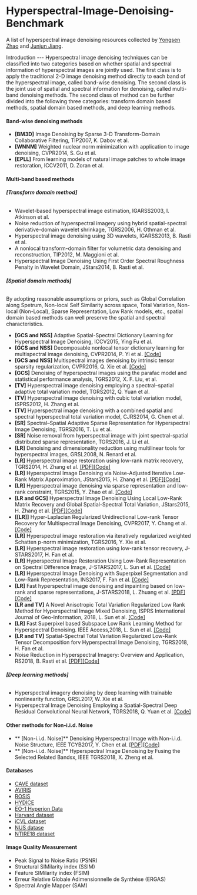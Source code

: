 # Hyperspectral-Image-Denoising-Benchmark

A list of hyperspectral image denoising resources collected by [Yongsen Zhao]( https://github.com/seniusen) and [Junjun Jiang](http://homepage.hit.edu.cn/jiangjunjun).

Introduction --- Hyperspectral image denoising techniques can be classified into two categories based on whether spatial and spectral information of hyperspectral images are jointly used. The first class is to apply the traditional 2-D image denoising method directly to each band of the hyperspectral image, called band-wise denoising. The second class is the joint use of spatial and spectral information for denoising, called multi-band denoising methods. The second class of method can be further divided into the following three categories: transform domain based methods, spatial domain based methods, and deep learning methods.

#### Band-wise denoising methods
- **[BM3D]** Image Denoising by Sparse 3-D Transform-Domain Collaborative Filtering, TIP2007, K. Dabov et al.
- **[WNNM]** Weighted nuclear norm minimization with application to image denoising, CVPR2014, S. Gu et al.
- **[EPLL]** From learning models of natural image patches to whole image restoration, ICCV2011, D. Zoran et al.

#### Multi-band based methods

###### **[Transform domain method]**
- Wavelet-based hyperspectral image estimation, IGARSS2003, I. Atkinson et al.
- Noise reduction of hyperspectral imagery using hybrid spatial-spectral derivative-domain wavelet shrinkage, TGRS2006, H. Othman et al.
- Hyperspectral image denoising using 3D wavelets, IGARSS2013, B. Rasti et al.
- A nonlocal transform-domain filter for volumetric data denoising and reconstruction, TIP2012, M. Maggioni et al.
- Hyperspectral Image Denoising Using First Order Spectral Roughness Penalty in Wavelet Domain, JStars2014, B. Rasti et al.

###### **[Spatial domain methods]**
By adopting reasonable assumptions or priors, such as Global Correlation along Spetrum, Non-local Self Similarity across space, Total Variation, Non-local (Non-Local), Sparse Representation, Low Rank models, etc., spatial domain based methods can well preserve the spatial and spectral characteristics.

- **[GCS and NSS]** Adaptive Spatial-Spectral Dictionary Learning for Hyperspectral Image Denoising, ICCV2015, Ying Fu et al.
- **[GCS and NSS]** Decomposable nonlocal tensor dictionary learning for multispectral image denoising, CVPR2014, P. Yi et al. [[Code]](http://gr.xjtu.edu.cn/c/document_library/get_file?folderId=1766524&name=DLFE-38410.zip)
- **[GCS and NSS]** Multispectral images denoising by intrinsic tensor sparsity regularization, CVPR2016, Q. Xie et al. [[Code]](http://gr.xjtu.edu.cn/c/document_library/get_file?folderId=2343711&name=DLFE-86323.zip)
- **[GCS]** Denoising of hyperspectral images using the parafac model and statistical performance analysis, TGRS2012, X. F. Liu, et al.
- **[TV]** Hyperspectral image denoising employing a spectral–spatial adaptive total variation model, TGRS2012, Q. Yuan et al.
- **[TV]** Hyperspectral image denoising with cubic total variation model, ISPRS2012, H. Zhang et al.
- **[TV]** Hyperspectral image denoising with a combined spatial and spectral hyperspectral total variation model, CJRS2014, G. Chen et al.
- **[SR]** Spectral–Spatial Adaptive Sparse Representation for Hyperspectral Image Denoising, TGRS2016, T. Lu et al.
- **[SR]** Noise removal from hyperspectral image with joint spectral-spatial distributed sparse representation, TGRS2016, J. Li et al.
- **[LR]** Denoising and dimensionality reduction using multilinear tools for hyperspectral images, GRSL2008, N. Renard et al.
- **[LR]** Hyperspectral image restoration using low-rank matrix recovery, TGRS2014, H. Zhang et al. [[PDF]]( http://www.lmars.whu.edu.cn/prof_web/zhanghongyan/papers/Hyperspectral%20Image%20Restoration%20Using%20Low-Rank%20Matrix%20Recovery.pdf)[[Code]]( http://www.lmars.whu.edu.cn/prof_web/zhanghongyan/resource/LRMR_HSI%20restoration.zip)
- **[LR]** Hyperspectral Image Denoising via Noise-Adjusted Iterative Low-Rank Matrix Approximation, JStars2015, H. Zhang et al. [[PDF]]( http://www.lmars.whu.edu.cn/prof_web/zhanghongyan/papers/Hyperspectral%20Image%20Denoising%20via%20Noise-Adjusted%20Iterative%20Low-Rank%20Matrix%20Approximation.pdf)[[Code]]( http://www.lmars.whu.edu.cn/prof_web/zhanghongyan/resource/NAILRMA_HSI%20denoising.zip)
- **[LR]** Hyperspectral image denoising via sparse representation and low-rank constraint, TGRS2015, Y. Zhao et al. [[Code]](http://pan.baidu.com/s/1sjNTijj)
- **[LR and GCS]** Hyperspectral Image Denoising Using Local Low-Rank Matrix Recovery and Global Spatial-Spectral Total Variation, JStars2015, H. Zhang et al. [[PDF]]( http://www.lmars.whu.edu.cn/prof_web/zhanghongyan/papers/Hyperspectral%20Image%20Denoising%20Using%20Local%20Low-Rank%20Matrix%20Recovery%20and%20Global%20Spatial-Spectral%20Total%20Variation.pdf)[[Code]]( http://www.lmars.whu.edu.cn/prof_web/zhanghongyan/resource/LLRGTV.rar)
- **[[LR]]** Hyper-Laplacian Regularized Unidirectional Low-rank Tensor Recovery for Multispectral Image Denoising, CVPR2017, Y. Chang et al. [[Code]](http://www.escience.cn/system/file?fileId=91483)
- **[LR]** Hyperspectral image restoration via iteratively regularized weighted Schatten p-norm minimization, TGRS2016, Y. Xie et al.
- **[LR]** Hyperspectral image restoration using low-rank tensor recovery, J-STARS2017, H. Fan et al.
- **[LR]** Hyperspectral Image Restoration Using Low-Rank Representation on Spectral Difference Image, J-STARS2017, L. Sun et al. [[Code]](http://www.escience.cn/system/file?fileId=90518)
- **[LR]** Hyperspectral Image Denoising with Superpixel Segmentation and Low-Rank Representation, INS2017, F. Fan et al. [[Code]](http://www.escience.cn/system/file?fileId=19)
- **[LR]** Fast hyperspectral image denoising and inpainting based on low-rank and sparse representations, J-STARS2018, L. Zhuang et al. [[PDF]]( http://www.lx.it.pt/~bioucas/files/submitted_ieee_jstars_2017.pdf)[[Code]]( www.lx.it.pt/∼bioucas/code/Demo_FastHyDe_FastHyIn.rar)
- **[LR and TV]** A Novel Anisotropic Total Variation Regularized Low Rank Method for Hyperspectral Image Mixed Denoising, ISPRS International Journal of Geo-Information, 2018, L. Sun et al. [[Code]](http://www.escience.cn/system/file?fileId=102178)
- **[LR]** Fast Superpixel based Subspace Low Rank Learning Method for Hyperspectral Denoising. IEEE Access,2018, L. Sun et al. [[Code]]( http://www.escience.cn/system/file?fileId=97575)
- **[LR and TV]** Spatial-Spectral Total Variation Regularized Low-Rank Tensor Decomposition forv Hyperspectral Image Denoising, TGRS2018, H. Fan et al.
- Noise Reduction in Hyperspectral Imagery: Overview and Application, RS2018, B. Rasti et al. [[PDF]]( https://www.mdpi.com/2072-4292/10/3/482/pdf)[[Code]]( http://openremotesensing.net/wp-content/uploads/2018/03/MatlabCodes.zip)


###### **[Deep learning methods]**
- Hyperspectral imagery denoising by deep learning with trainable nonlinearity function, GRSL2017, W. Xie et al.
- Hyperspectral Image Denoising Employing a Spatial-Spectral Deep Residual Convolutional Neural Network, TGRS2018, Q. Yuan et al. [[Code]]( https://github.com/WHUQZhang/HSID-CNN)

#### Other methods for Non-i.i.d. Noise
- ** [Non-i.i.d. Noise]** Denoising Hyperspectral Image with Non-i.i.d. Noise Structure, IEEE TCYB2017, Y. Chen et al. [[PDF]]( http://arxiv.org/pdf/1702.00098v1.pdf)[[Code]]( http://gr.xjtu.edu.cn/c/document_library/get_file?folderId=2406028&name=DLFE-88042.zip)
- ** [Non-i.i.d. Noise]** Hyperspectral Image Denoising by Fusing the Selected Related Bandsx, IEEE TGRS2018, X. Zheng et al.

#### Databases 
- [CAVE dataset](http://www.cs.columbia.edu/CAVE/databases/multispectral/)
- [AVIRIS](http://www.ehu.eus/ccwintco/index.php/Hyperspectral_Remote_Sensing_Scenes)
- [ROSIS](http://lesun.weebly.com/hyperspectral-data-set.html)
- [HYDICE](https://www.erdc.usace.army.mil/Media/Fact-Sheets/Fact-Sheet-Article-View/Article/610433/hypercube/)
- [EO-1 Hyperion Data](https://lta.cr.usgs.gov/ALI)
- [Harvard dataset](http://vision.seas.harvard.edu/hyperspec/explore.html)
- [iCVL dataset](http://icvl.cs.bgu.ac.il/hyperspectral/)
- [NUS datase](https://sites.google.com/site/hyperspectralcolorimaging/dataset/general-scenes)
- [NTIRE18 dataset](http://www.vision.ee.ethz.ch/ntire18/)

#### Image Quality Measurement 
- Peak Signal to Noise Ratio (PSNR)
- Structural SIMilarity index (SSIM)
- Feature SIMilarity index (FSIM)
- Erreur Relative Globale Adimensionnelle de Synthèse (ERGAS)
- Spectral Angle Mapper (SAM)
